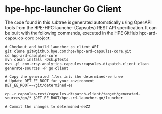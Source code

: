 # hpe-hpc-launcher Go Client

The code found in this subtree is generated automatically using OpenAPI tools from the
HPE-HPC-launcher (Capsules) REST API specification.
It can be built with the following commands, executed in the HPE GitHub hpc-ard-capsules-core project:

```
# Checkout and build launcher go client API 
git clone git@github.hpe.com:hpe/hpc-ard-capsules-core.git
cd hpc-ard-capsules-core
mvn clean install -DskipTests
mvn -pl com.cray.analytics.capsules:capsules-dispatch-client clean generate-sources -P go-client

# Copy the generated files into the determined-ee tree
# Update DET_EE_ROOT for your environment
DET_EE_ROOT=~/git/determined-ee

cp -r capsules-rest/capsules-dispatch-client/target/generated-sources/go/* $DET_EE_ROOT/hpc-ard-launcher-go/launcher

# Commit the changes to determined-eeZZ
```


